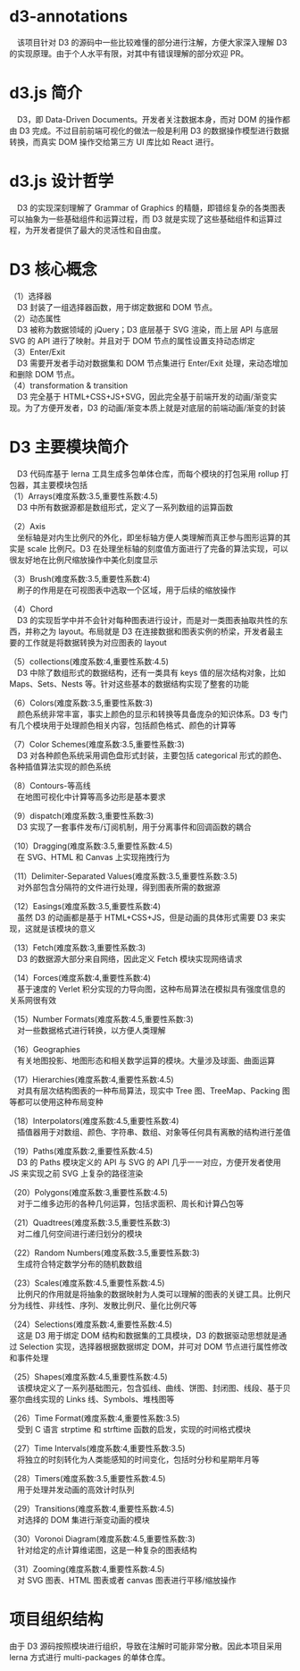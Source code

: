 # d3-annotations

&ensp;&ensp;该项目针对 D3 的源码中一些比较难懂的部分进行注解，方便大家深入理解 D3 的实现原理。由于个人水平有限，对其中有错误理解的部分欢迎 PR。

# d3.js 简介

&ensp;&ensp;D3，即 Data-Driven Documents。开发者关注数据本身，而对 DOM 的操作都由 D3 完成。不过目前前端可视化的做法一般是利用 D3 的数据操作模型进行数据转换，而真实 DOM 操作交给第三方 UI 库比如 React 进行。

# d3.js 设计哲学

&ensp;&ensp;D3 的实现深刻理解了 Grammar of Graphics 的精髓，即错综复杂的各类图表可以抽象为一些基础组件和运算过程，而 D3 就是实现了这些基础组件和运算过程，为开发者提供了最大的灵活性和自由度。

# D3 核心概念

（1）选择器  
&ensp;&ensp;D3 封装了一组选择器函数，用于绑定数据和 DOM 节点。  
（2）动态属性  
&ensp;&ensp;D3 被称为数据领域的 jQuery；D3 底层基于 SVG 渲染，而上层 API 与底层 SVG 的 API 进行了映射。并且对于 DOM 节点的属性设置支持动态绑定  
（3）Enter/Exit  
&ensp;&ensp;D3 需要开发者手动对数据集和 DOM 节点集进行 Enter/Exit 处理，来动态增加和删除 DOM 节点。  
（4）transformation & transition  
&ensp;&ensp;D3 完全基于 HTML+CSS+JS+SVG，因此完全基于前端开发的动画/渐变实现。为了方便开发者，D3 的动画/渐变本质上就是对底层的前端动画/渐变的封装

# D3 主要模块简介

&ensp;&ensp;D3 代码库基于 lerna 工具生成多包单体仓库，而每个模块的打包采用 rollup 打包器，其主要模块包括  
（1）Arrays(难度系数:3.5,重要性系数:4.5)  
&ensp;&ensp;D3 中所有数据源都是数组形式，定义了一系列数组的运算函数

（2）Axis  
&ensp;&ensp;坐标轴是对内生比例尺的外化，即坐标轴方便人类理解而真正参与图形运算的其实是 scale 比例尺。D3 在处理坐标轴的刻度值方面进行了完备的算法实现，可以很友好地在比例尺缩放操作中美化刻度显示

（3）Brush(难度系数:3.5,重要性系数:4)  
&ensp;&ensp;刷子的作用是在可视图表中选取一个区域，用于后续的缩放操作

（4）Chord  
&ensp;&ensp;D3 的实现哲学中并不会针对每种图表进行设计，而是对一类图表抽取共性的东西，并称之为 layout。布局就是 D3 在连接数据和图表实例的桥梁，开发者最主要的工作就是将数据转换为对应图表的 layout

（5）collections(难度系数:4,重要性系数:4.5)  
&ensp;&ensp;D3 中除了数组形式的数据结构，还有一类具有 keys 值的层次结构对象，比如 Maps、Sets、Nests 等。针对这些基本的数据结构实现了整套的功能

（6）Colors(难度系数:3.5,重要性系数:3)  
&ensp;&ensp;颜色系统非常丰富，事实上颜色的显示和转换等具备庞杂的知识体系。D3 专门有几个模块用于处理颜色相关内容，包括颜色格式、颜色的计算等

（7）Color Schemes(难度系数:3.5,重要性系数:3)  
&ensp;&ensp;D3 对各种颜色系统采用调色盘形式封装，主要包括 categorical 形式的颜色、各种插值算法实现的颜色系统

（8）Contours-等高线  
&ensp;&ensp;在地图可视化中计算等高多边形是基本要求

（9）dispatch(难度系数:3,重要性系数:3)  
&ensp;&ensp;D3 实现了一套事件发布/订阅机制，用于分离事件和回调函数的耦合

（10）Dragging(难度系数:3.5,重要性系数:4.5)  
&ensp;&ensp;在 SVG、HTML 和 Canvas 上实现拖拽行为

（11）Delimiter-Separated Values(难度系数:3.5,重要性系数:3.5)  
&ensp;&ensp;对外部包含分隔符的文件进行处理，得到图表所需的数据源

（12）Easings(难度系数:3.5,重要性系数:4)  
&ensp;&ensp;虽然 D3 的动画都是基于 HTML+CSS+JS，但是动画的具体形式需要 D3 来实现，这就是该模块的意义

（13）Fetch(难度系数:3,重要性系数:3)  
&ensp;&ensp;D3 的数据源大部分来自网络，因此定义 Fetch 模块实现网络请求

（14）Forces(难度系数:4,重要性系数:4)  
&ensp;&ensp;基于速度的 Verlet 积分实现的力导向图，这种布局算法在模拟具有强度信息的关系网很有效

（15）Number Formats(难度系数:4.5,重要性系数:3)  
&ensp;&ensp;对一些数据格式进行转换，以方便人类理解

（16）Geographies  
&ensp;&ensp;有关地图投影、地图形态和相关数学运算的模块。大量涉及球面、曲面运算

（17）Hierarchies(难度系数:4,重要性系数:4.5)  
&ensp;&ensp;对具有层次结构图表的一种布局算法，现实中 Tree 图、TreeMap、Packing 图等都可以使用这种布局变种

（18）Interpolators(难度系数:4.5,重要性系数:4)  
&ensp;&ensp;插值器用于对数组、颜色、字符串、数组、对象等任何具有离散的结构进行差值

（19）Paths(难度系数:2,重要性系数:4.5)  
&ensp;&ensp;D3 的 Paths 模块定义的 API 与 SVG 的 API 几乎一一对应，方便开发者使用 JS 来实现之前 SVG 上复杂的路径渲染

（20）Polygons(难度系数:3,重要性系数:4.5)  
&ensp;&ensp;对于二维多边形的各种几何运算，包括求面积、周长和计算凸包等

（21）Quadtrees(难度系数:3.5,重要性系数:3)  
&ensp;&ensp;对二维几何空间进行递归划分的模块

（22）Random Numbers(难度系数:3.5,重要性系数:3)  
&ensp;&ensp;生成符合特定数学分布的随机数数组

（23）Scales(难度系数:4.5,重要性系数:4.5)  
&ensp;&ensp;比例尺的作用就是将抽象的数据映射为人类可以理解的图表的关键工具。比例尺分为线性、非线性、序列、发散比例尺、量化比例尺等

（24）Selections(难度系数:4,重要性系数:4.5)  
&ensp;&ensp;这是 D3 用于绑定 DOM 结构和数据集的工具模块，D3 的数据驱动思想就是通过 Selection 实现，选择器根据数据绑定 DOM，并可对 DOM 节点进行属性修改和事件处理

（25）Shapes(难度系数:4.5,重要性系数:4.5)  
&ensp;&ensp;该模块定义了一系列基础图元，包含弧线、曲线、饼图、封闭图、线段、基于贝塞尔曲线实现的 Links 线、Symbols、堆栈图等

（26）Time Format(难度系数:4,重要性系数:3.5)  
&ensp;&ensp;受到 C 语言 strptime 和 strftime 函数的启发，实现的时间格式模块

（27）Time Intervals(难度系数:4,重要性系数:3.5)  
&ensp;&ensp;将独立的时刻转化为人类能感知的时间变化，包括时分秒和星期年月等

（28）Timers(难度系数:3.5,重要性系数:4.5)  
&ensp;&ensp;用于处理并发动画的高效计时队列

（29）Transitions(难度系数:4,重要性系数:4.5)  
&ensp;&ensp;对选择的 DOM 集进行渐变动画的模块

（30）Voronoi Diagram(难度系数:4.5,重要性系数:3)  
&ensp;&ensp;针对给定的点计算维诺图，这是一种复杂的图表结构

（31）Zooming(难度系数:4,重要性系数:4.5)  
&ensp;&ensp;对 SVG 图表、HTML 图表或者 canvas 图表进行平移/缩放操作

# 项目组织结构

由于 D3 源码按照模块进行组织，导致在注解时可能非常分散。因此本项目采用 lerna 方式进行 multi-packages 的单体仓库。
